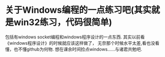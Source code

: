 # 关于Windows编程的一点练习吧(其实就是win32练习，代码很简单)
包括有windows socket编程和windows程序设计的一点东西.
其实以前看《windows程序设计》的时候就应该这样做了，
无奈那个时候水平太差,看也没看懂，也不懂github为何物.
想在课余时间捡点windows......与诸君共勉吧.
